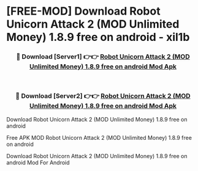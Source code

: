 # [FREE-MOD] Download Robot Unicorn Attack 2 (MOD Unlimited Money) 1.8.9 free on android - xil1b


<div align="center">
<h3>🔴 Download [Server1] 👉👉 <a href="https://apk-comot.site?title=Robot_Unicorn_Attack_2_(MOD_Unlimited_Money)_1.8.9_free_on_android">Robot Unicorn Attack 2 (MOD Unlimited Money) 1.8.9 free on android Mod Apk</a></h3><br>

<h3>🔴 Download [Server2] 👉👉 <a href="https://apk-comot.site?title=Robot_Unicorn_Attack_2_(MOD_Unlimited_Money)_1.8.9_free_on_android">Robot Unicorn Attack 2 (MOD Unlimited Money) 1.8.9 free on android Mod Apk</a></h3>
</div>



Download Robot Unicorn Attack 2 (MOD Unlimited Money) 1.8.9 free on android 

Free APK MOD Robot Unicorn Attack 2 (MOD Unlimited Money) 1.8.9 free on android 

Download Robot Unicorn Attack 2 (MOD Unlimited Money) 1.8.9 free on android Mod For Android
